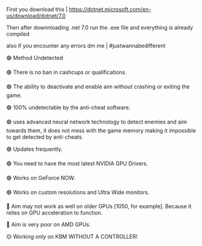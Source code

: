 First you download this | https://dotnet.microsoft.com/en-us/download/dotnet/7.0

Then after downnloading .net 7.0 run the .exe file and everything is already compiled

also if you encounter any errors dm me | #justwannabedifferent

🟢 Method Undetected

🟢 There is no ban in cashcups or qualifications.

🟢 The ability to deactivate and enable aim without crashing or exiting the game.

🟢 100% undetectable by the anti-cheat software.

🟢 uses advanced neural network technology to detect enemies and aim towards them, it does not mess with the game memory making it impossible to get detected by anti-cheats.

🟢 Updates frequently.

🟢 You need to have the most latest NVIDIA GPU Drivers.

🟢 Works on GeForce NOW.

🟢 Works on custom resolutions and Ultra Wide monitors.

🔴 Aim may not work as well on older GPUs [1050, for example]. Because it relies on GPU acceleration to function.

🔴 Aim is very poor on AMD GPUs.

🟡 Working only on KBM WITHOUT A CONTROLLER!

